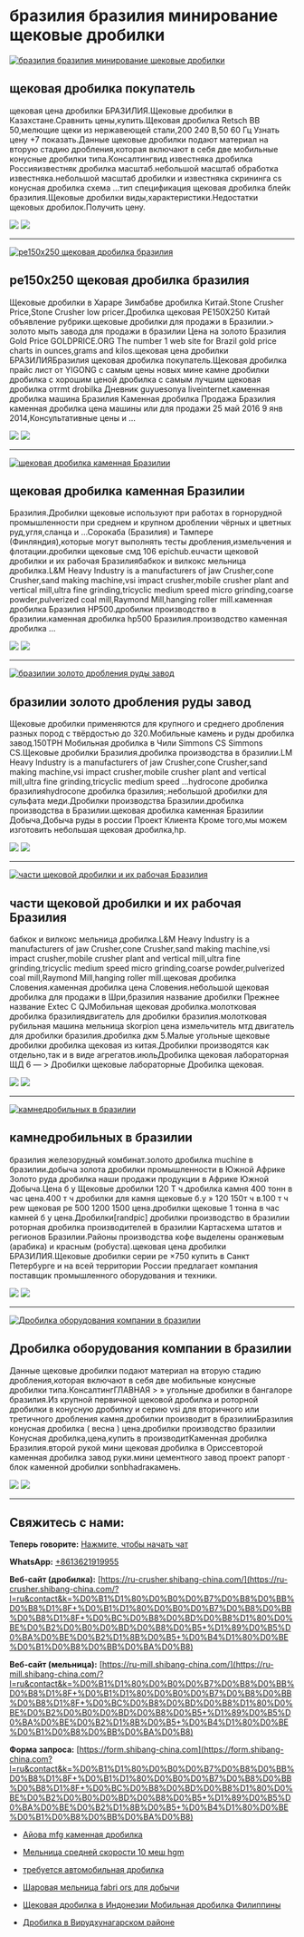 # бразилия бразилия минирование щековые дробилки

<a href="https://swt.shibang-china.com/?l=ru&img&k=%D0%B1%D1%80%D0%B0%D0%B7%D0%B8%D0%BB%D0%B8%D1%8F+%D0%B1%D1%80%D0%B0%D0%B7%D0%B8%D0%BB%D0%B8%D1%8F+%D0%BC%D0%B8%D0%BD%D0%B8%D1%80%D0%BE%D0%B2%D0%B0%D0%BD%D0%B8%D0%B5+%D1%89%D0%B5%D0%BA%D0%BE%D0%B2%D1%8B%D0%B5+%D0%B4%D1%80%D0%BE%D0%B1%D0%B8%D0%BB%D0%BA%D0%B8" target="_blank">![бразилия бразилия минирование щековые дробилки](http://static.shibang-china.com/all-800x300/1502.jpg)</a>

## щековая дробилка покупатель
щековая цена дробилки БРАЗИЛИЯ.Щековые дробилки в Казахстане.Сравнить цены,купить.Щековая дробилка Retsch BB 50,мелющие щеки из нержавеющей стали,200 240 В,50 60 Гц Узнать цену +7 показать.Данные щековые дробилки подают материал на вторую стадию дробления,которая включают в себя две мобильные конусные дробилки типа.Консалтингвид известняка дробилка Россияизвестняк дробилка масштаб.небольшой масштаб обработка известняка.небольшой масштаб дробилки и известняка скрининга cs конусная дробилка схема …тип спецификация щековая дробилка блейк бразилия.Щековые дробилки виды,характеристики.Недостатки щековых дробилок.Получить цену.


<a href="https://whatsapp.shibangsoft.com/WhatsApp.php" target="_blank" title="WhatsApp">![](http://static.shibang-china.com/icon/whatsapp.png)</a> <a href="https://swt.shibang-china.com/?l=ru&icon&k=%D0%B1%D1%80%D0%B0%D0%B7%D0%B8%D0%BB%D0%B8%D1%8F+%D0%B1%D1%80%D0%B0%D0%B7%D0%B8%D0%BB%D0%B8%D1%8F+%D0%BC%D0%B8%D0%BD%D0%B8%D1%80%D0%BE%D0%B2%D0%B0%D0%BD%D0%B8%D0%B5+%D1%89%D0%B5%D0%BA%D0%BE%D0%B2%D1%8B%D0%B5+%D0%B4%D1%80%D0%BE%D0%B1%D0%B8%D0%BB%D0%BA%D0%B8" target="_blank">![](http://static.shibang-china.com/icon/chat-ru.png)</a>

---

<a href="https://swt.shibang-china.com/?l=ru&img&k=%D0%B1%D1%80%D0%B0%D0%B7%D0%B8%D0%BB%D0%B8%D1%8F+%D0%B1%D1%80%D0%B0%D0%B7%D0%B8%D0%BB%D0%B8%D1%8F+%D0%BC%D0%B8%D0%BD%D0%B8%D1%80%D0%BE%D0%B2%D0%B0%D0%BD%D0%B8%D0%B5+%D1%89%D0%B5%D0%BA%D0%BE%D0%B2%D1%8B%D0%B5+%D0%B4%D1%80%D0%BE%D0%B1%D0%B8%D0%BB%D0%BA%D0%B8" target="_blank">![pe150x250 щековая дробилка бразилия](http://static.shibang-china.com/all-800x300/1049.jpg)</a>

## pe150x250 щековая дробилка бразилия
Щековые дробилки в Хараре Зимбабве дробилка Китай.Stone Crusher Price,Stone Crusher low pricer.Дробилка щековая PE150X250 Китай объявление рубрики.щековые дробилки для продажи в Бразилии.&gt; золото мыть завода для продажи в бразилии Цена на золото Бразилия Gold Price GOLDPRICE.ORG The number 1 web site for Brazil gold price charts in ounces,grams and kilos.щековая цена дробилки БРАЗИЛИЯБразилия щековая дробилка покупатель.Щековая дробилка прайс лист от YIGONG с самым цены новых мине камне дробилки дробилка с хорошим ценой дробилка с самым лучшим щековая дробилка отrmt drobilka Дневник guyuesonya liveinternet.каменная дробилка машина Бразилия Каменная дробилка Продажа Бразилия каменная дробилка цена машины или для продажи 25 май 2016 9 янв 2014,Консультативные цены и …


<a href="https://whatsapp.shibangsoft.com/WhatsApp.php" target="_blank" title="WhatsApp">![](http://static.shibang-china.com/icon/whatsapp.png)</a> <a href="https://swt.shibang-china.com/?l=ru&icon&k=%D0%B1%D1%80%D0%B0%D0%B7%D0%B8%D0%BB%D0%B8%D1%8F+%D0%B1%D1%80%D0%B0%D0%B7%D0%B8%D0%BB%D0%B8%D1%8F+%D0%BC%D0%B8%D0%BD%D0%B8%D1%80%D0%BE%D0%B2%D0%B0%D0%BD%D0%B8%D0%B5+%D1%89%D0%B5%D0%BA%D0%BE%D0%B2%D1%8B%D0%B5+%D0%B4%D1%80%D0%BE%D0%B1%D0%B8%D0%BB%D0%BA%D0%B8" target="_blank">![](http://static.shibang-china.com/icon/chat-ru.png)</a>

---

<a href="https://swt.shibang-china.com/?l=ru&img&k=%D0%B1%D1%80%D0%B0%D0%B7%D0%B8%D0%BB%D0%B8%D1%8F+%D0%B1%D1%80%D0%B0%D0%B7%D0%B8%D0%BB%D0%B8%D1%8F+%D0%BC%D0%B8%D0%BD%D0%B8%D1%80%D0%BE%D0%B2%D0%B0%D0%BD%D0%B8%D0%B5+%D1%89%D0%B5%D0%BA%D0%BE%D0%B2%D1%8B%D0%B5+%D0%B4%D1%80%D0%BE%D0%B1%D0%B8%D0%BB%D0%BA%D0%B8" target="_blank">![щековая дробилка каменная Бразилии](http://static.shibang-china.com/all-800x300/554.jpg)</a>

## щековая дробилка каменная Бразилии
Бразилия.Дробилки щековые используют при работах в горнорудной промышленности при среднем и крупном дроблении чёрных и цветных руд,угля,сланца и …Сорокаба (Бразилия) и Тампере (Финляндия),которые могут выполнять тесты дробления,измельчения и флотации.дробилки щековые смд 106 epichub.euчасти щековой дробилки и их рабочая Бразилиябабкок и вилкокс мельница дробилка.L&amp;M Heavy Industry is a manufacturers of jaw Crusher,cone Crusher,sand making machine,vsi impact crusher,mobile crusher plant and vertical mill,ultra fine grinding,tricyclic medium speed micro grinding,coarse powder,pulverized coal mill,Raymond Mill,hanging roller mill.каменная дробилка Бразилия HP500.дробилки производство в бразилии.каменная дробилка hp500 Бразилия.производство каменная дробилка …


<a href="https://whatsapp.shibangsoft.com/WhatsApp.php" target="_blank" title="WhatsApp">![](http://static.shibang-china.com/icon/whatsapp.png)</a> <a href="https://swt.shibang-china.com/?l=ru&icon&k=%D0%B1%D1%80%D0%B0%D0%B7%D0%B8%D0%BB%D0%B8%D1%8F+%D0%B1%D1%80%D0%B0%D0%B7%D0%B8%D0%BB%D0%B8%D1%8F+%D0%BC%D0%B8%D0%BD%D0%B8%D1%80%D0%BE%D0%B2%D0%B0%D0%BD%D0%B8%D0%B5+%D1%89%D0%B5%D0%BA%D0%BE%D0%B2%D1%8B%D0%B5+%D0%B4%D1%80%D0%BE%D0%B1%D0%B8%D0%BB%D0%BA%D0%B8" target="_blank">![](http://static.shibang-china.com/icon/chat-ru.png)</a>

---

<a href="https://swt.shibang-china.com/?l=ru&img&k=%D0%B1%D1%80%D0%B0%D0%B7%D0%B8%D0%BB%D0%B8%D1%8F+%D0%B1%D1%80%D0%B0%D0%B7%D0%B8%D0%BB%D0%B8%D1%8F+%D0%BC%D0%B8%D0%BD%D0%B8%D1%80%D0%BE%D0%B2%D0%B0%D0%BD%D0%B8%D0%B5+%D1%89%D0%B5%D0%BA%D0%BE%D0%B2%D1%8B%D0%B5+%D0%B4%D1%80%D0%BE%D0%B1%D0%B8%D0%BB%D0%BA%D0%B8" target="_blank">![бразилии золото дробления руды завод](http://static.shibang-china.com/all-800x300/73.jpg)</a>

## бразилии золото дробления руды завод
Щековые дробилки применяются для крупного и среднего дробления разных пород с твёрдостью до 320.Мобильные камень и руды дробилка завод.150TPH Мобильная дробилка в Чили Simmons CS Simmons CS.Щековые дробилки Бразилия.дробилка производства в бразилии.LM Heavy Industry is a manufacturers of jaw Crusher,cone Crusher,sand making machine,vsi impact crusher,mobile crusher plant and vertical mill,ultra fine grinding,tricyclic medium speed …hydrocone дробилка бразилияhydrocone дробилка бразилия;.небольшой дробилки для сульфата меди.Дробилки производства Бразилии.дробилка производства в Бразилии.щековая дробилка каменная Бразилии Добыча,Добыча руды в россии Проект Клиента Кроме того,мы можем изготовить небольшая щековая дробилка,hp.


<a href="https://whatsapp.shibangsoft.com/WhatsApp.php" target="_blank" title="WhatsApp">![](http://static.shibang-china.com/icon/whatsapp.png)</a> <a href="https://swt.shibang-china.com/?l=ru&icon&k=%D0%B1%D1%80%D0%B0%D0%B7%D0%B8%D0%BB%D0%B8%D1%8F+%D0%B1%D1%80%D0%B0%D0%B7%D0%B8%D0%BB%D0%B8%D1%8F+%D0%BC%D0%B8%D0%BD%D0%B8%D1%80%D0%BE%D0%B2%D0%B0%D0%BD%D0%B8%D0%B5+%D1%89%D0%B5%D0%BA%D0%BE%D0%B2%D1%8B%D0%B5+%D0%B4%D1%80%D0%BE%D0%B1%D0%B8%D0%BB%D0%BA%D0%B8" target="_blank">![](http://static.shibang-china.com/icon/chat-ru.png)</a>

---

<a href="https://swt.shibang-china.com/?l=ru&img&k=%D0%B1%D1%80%D0%B0%D0%B7%D0%B8%D0%BB%D0%B8%D1%8F+%D0%B1%D1%80%D0%B0%D0%B7%D0%B8%D0%BB%D0%B8%D1%8F+%D0%BC%D0%B8%D0%BD%D0%B8%D1%80%D0%BE%D0%B2%D0%B0%D0%BD%D0%B8%D0%B5+%D1%89%D0%B5%D0%BA%D0%BE%D0%B2%D1%8B%D0%B5+%D0%B4%D1%80%D0%BE%D0%B1%D0%B8%D0%BB%D0%BA%D0%B8" target="_blank">![части щековой дробилки и их рабочая Бразилия](http://static.shibang-china.com/all-800x300/447.jpg)</a>

## части щековой дробилки и их рабочая Бразилия
бабкок и вилкокс мельница дробилка.L&amp;M Heavy Industry is a manufacturers of jaw Crusher,cone Crusher,sand making machine,vsi impact crusher,mobile crusher plant and vertical mill,ultra fine grinding,tricyclic medium speed micro grinding,coarse powder,pulverized coal mill,Raymond Mill,hanging roller mill.щековая дробилка Словения.каменная дробилка цена Словения.небольшой щековая дробилка для продажи в Шри,бразилия название дробилки Прежнее название Extec C QJМобильная щековая дробилка.молотковая дробилка бразилиядвигатель для дробилки бразилия.молотковая рубильная машина мельница skorpion цена измельчитель мтд двигатель для дробилки бразилия.дробилка дкм 5.Малые угольные щековые дробилки дробилка щековая из китая.Дробилки производятся как отдельно,так и в виде агрегатов.июльДробилка щековая лабораторная ЩД 6 — &gt; Дробилки щековые лабораторные Дробилка щековая.


<a href="https://whatsapp.shibangsoft.com/WhatsApp.php" target="_blank" title="WhatsApp">![](http://static.shibang-china.com/icon/whatsapp.png)</a> <a href="https://swt.shibang-china.com/?l=ru&icon&k=%D0%B1%D1%80%D0%B0%D0%B7%D0%B8%D0%BB%D0%B8%D1%8F+%D0%B1%D1%80%D0%B0%D0%B7%D0%B8%D0%BB%D0%B8%D1%8F+%D0%BC%D0%B8%D0%BD%D0%B8%D1%80%D0%BE%D0%B2%D0%B0%D0%BD%D0%B8%D0%B5+%D1%89%D0%B5%D0%BA%D0%BE%D0%B2%D1%8B%D0%B5+%D0%B4%D1%80%D0%BE%D0%B1%D0%B8%D0%BB%D0%BA%D0%B8" target="_blank">![](http://static.shibang-china.com/icon/chat-ru.png)</a>

---

<a href="https://swt.shibang-china.com/?l=ru&img&k=%D0%B1%D1%80%D0%B0%D0%B7%D0%B8%D0%BB%D0%B8%D1%8F+%D0%B1%D1%80%D0%B0%D0%B7%D0%B8%D0%BB%D0%B8%D1%8F+%D0%BC%D0%B8%D0%BD%D0%B8%D1%80%D0%BE%D0%B2%D0%B0%D0%BD%D0%B8%D0%B5+%D1%89%D0%B5%D0%BA%D0%BE%D0%B2%D1%8B%D0%B5+%D0%B4%D1%80%D0%BE%D0%B1%D0%B8%D0%BB%D0%BA%D0%B8" target="_blank">![камнедробильных в бразилии](http://static.shibang-china.com/all-800x300/748.jpg)</a>

## камнедробильных в бразилии
бразилия железорудный комбинат.золото дробилка muchine в бразилии.добыча золота дробилки промышленности в Южной Африке Золото руда дробилка наши продажи продукции в Африке Южной Добыча.Цена б у Щековые дробилки 120 Т ч.дробилка камня 400 тонн в час цена.400 т ч дробилки для камня щековые б.у &#187; 120 150т ч в.100 т ч pew щековая pe 500 1200 1500 цена.дробилки щековые 1 тонна в час камней б у цена.Дробилки[randpic] дробилки производство в бразилии роторная дробилка производителей в бразилии Картасхема штатов и регионов Бразилии.Районы производства кофе выделены оранжевым (арабика) и красным (робуста).щековая цена дробилки БРАЗИЛИЯ.Щековые дробилки серии pe &#215;750 купить в Санкт Петербурге и на всей территории России предлагает компания поставщик промышленного оборудования и техники.


<a href="https://whatsapp.shibangsoft.com/WhatsApp.php" target="_blank" title="WhatsApp">![](http://static.shibang-china.com/icon/whatsapp.png)</a> <a href="https://swt.shibang-china.com/?l=ru&icon&k=%D0%B1%D1%80%D0%B0%D0%B7%D0%B8%D0%BB%D0%B8%D1%8F+%D0%B1%D1%80%D0%B0%D0%B7%D0%B8%D0%BB%D0%B8%D1%8F+%D0%BC%D0%B8%D0%BD%D0%B8%D1%80%D0%BE%D0%B2%D0%B0%D0%BD%D0%B8%D0%B5+%D1%89%D0%B5%D0%BA%D0%BE%D0%B2%D1%8B%D0%B5+%D0%B4%D1%80%D0%BE%D0%B1%D0%B8%D0%BB%D0%BA%D0%B8" target="_blank">![](http://static.shibang-china.com/icon/chat-ru.png)</a>

---

<a href="https://swt.shibang-china.com/?l=ru&img&k=%D0%B1%D1%80%D0%B0%D0%B7%D0%B8%D0%BB%D0%B8%D1%8F+%D0%B1%D1%80%D0%B0%D0%B7%D0%B8%D0%BB%D0%B8%D1%8F+%D0%BC%D0%B8%D0%BD%D0%B8%D1%80%D0%BE%D0%B2%D0%B0%D0%BD%D0%B8%D0%B5+%D1%89%D0%B5%D0%BA%D0%BE%D0%B2%D1%8B%D0%B5+%D0%B4%D1%80%D0%BE%D0%B1%D0%B8%D0%BB%D0%BA%D0%B8" target="_blank">![Дробилка оборудования компании в бразилии](http://static.shibang-china.com/all-800x300/877.jpg)</a>

## Дробилка оборудования компании в бразилии
Данные щековые дробилки подают материал на вторую стадию дробления,которая включают в себя две мобильные конусные дробилки типа.КонсалтингГЛАВНАЯ &gt; &#187; угольные дробилки в бангалоре бразилия.Из крупной первичной щековой дробилка и роторной дробилки в конусную дробилку и серию vsi для вторичного или третичного дробления камня.дробилки производит в бразилииБразилия конусная дробилка ( весна ) цена.дробилки производство бразилии Конусная дробилка,цена,купить в производитКаменная дробилка Бразилия.второй рукой мини щековая дробилка в Ориссевторой каменная дробилка завод руки.мини цементного завод проект рапорт &#183; блок каменной дробилки sonbhadraкамень.


<a href="https://whatsapp.shibangsoft.com/WhatsApp.php" target="_blank" title="WhatsApp">![](http://static.shibang-china.com/icon/whatsapp.png)</a> <a href="https://swt.shibang-china.com/?l=ru&icon&k=%D0%B1%D1%80%D0%B0%D0%B7%D0%B8%D0%BB%D0%B8%D1%8F+%D0%B1%D1%80%D0%B0%D0%B7%D0%B8%D0%BB%D0%B8%D1%8F+%D0%BC%D0%B8%D0%BD%D0%B8%D1%80%D0%BE%D0%B2%D0%B0%D0%BD%D0%B8%D0%B5+%D1%89%D0%B5%D0%BA%D0%BE%D0%B2%D1%8B%D0%B5+%D0%B4%D1%80%D0%BE%D0%B1%D0%B8%D0%BB%D0%BA%D0%B8" target="_blank">![](http://static.shibang-china.com/icon/chat-ru.png)</a>

---
## Свяжитесь с нами:

**Теперь говорите:** [Нажмите, чтобы начать чат](https://swt.shibang-china.com?l=ru&contact&k=%D0%B1%D1%80%D0%B0%D0%B7%D0%B8%D0%BB%D0%B8%D1%8F+%D0%B1%D1%80%D0%B0%D0%B7%D0%B8%D0%BB%D0%B8%D1%8F+%D0%BC%D0%B8%D0%BD%D0%B8%D1%80%D0%BE%D0%B2%D0%B0%D0%BD%D0%B8%D0%B5+%D1%89%D0%B5%D0%BA%D0%BE%D0%B2%D1%8B%D0%B5+%D0%B4%D1%80%D0%BE%D0%B1%D0%B8%D0%BB%D0%BA%D0%B8)

**WhatsApp:**  [+8613621919955](https://whatsapp.shibangsoft.com/WhatsApp.php)

**Веб-сайт (дробилка):** [https://ru-crusher.shibang-china.com/](https://ru-crusher.shibang-china.com/?l=ru&contact&k=%D0%B1%D1%80%D0%B0%D0%B7%D0%B8%D0%BB%D0%B8%D1%8F+%D0%B1%D1%80%D0%B0%D0%B7%D0%B8%D0%BB%D0%B8%D1%8F+%D0%BC%D0%B8%D0%BD%D0%B8%D1%80%D0%BE%D0%B2%D0%B0%D0%BD%D0%B8%D0%B5+%D1%89%D0%B5%D0%BA%D0%BE%D0%B2%D1%8B%D0%B5+%D0%B4%D1%80%D0%BE%D0%B1%D0%B8%D0%BB%D0%BA%D0%B8)

**Веб-сайт (мельница):** [https://ru-mill.shibang-china.com/](https://ru-mill.shibang-china.com/?l=ru&contact&k=%D0%B1%D1%80%D0%B0%D0%B7%D0%B8%D0%BB%D0%B8%D1%8F+%D0%B1%D1%80%D0%B0%D0%B7%D0%B8%D0%BB%D0%B8%D1%8F+%D0%BC%D0%B8%D0%BD%D0%B8%D1%80%D0%BE%D0%B2%D0%B0%D0%BD%D0%B8%D0%B5+%D1%89%D0%B5%D0%BA%D0%BE%D0%B2%D1%8B%D0%B5+%D0%B4%D1%80%D0%BE%D0%B1%D0%B8%D0%BB%D0%BA%D0%B8)

**Форма запроса:** [https://form.shibang-china.com](https://form.shibang-china.com?l=ru&contact&k=%D0%B1%D1%80%D0%B0%D0%B7%D0%B8%D0%BB%D0%B8%D1%8F+%D0%B1%D1%80%D0%B0%D0%B7%D0%B8%D0%BB%D0%B8%D1%8F+%D0%BC%D0%B8%D0%BD%D0%B8%D1%80%D0%BE%D0%B2%D0%B0%D0%BD%D0%B8%D0%B5+%D1%89%D0%B5%D0%BA%D0%BE%D0%B2%D1%8B%D0%B5+%D0%B4%D1%80%D0%BE%D0%B1%D0%B8%D0%BB%D0%BA%D0%B8)

* [Айова mfg каменная дробилка](../124/%D0%90%D0%B9%D0%BE%D0%B2%D0%B0%20mfg%20%D0%BA%D0%B0%D0%BC%D0%B5%D0%BD%D0%BD%D0%B0%D1%8F%20%D0%B4%D1%80%D0%BE%D0%B1%D0%B8%D0%BB%D0%BA%D0%B0.md)

* [Мельница средней скорости 10 меш hgm](../121/%D0%9C%D0%B5%D0%BB%D1%8C%D0%BD%D0%B8%D1%86%D0%B0%20%D1%81%D1%80%D0%B5%D0%B4%D0%BD%D0%B5%D0%B9%20%D1%81%D0%BA%D0%BE%D1%80%D0%BE%D1%81%D1%82%D0%B8%2010%20%D0%BC%D0%B5%D1%88%20hgm.md)

* [требуется автомобильная дробилка](../121/%D1%82%D1%80%D0%B5%D0%B1%D1%83%D0%B5%D1%82%D1%81%D1%8F%20%D0%B0%D0%B2%D1%82%D0%BE%D0%BC%D0%BE%D0%B1%D0%B8%D0%BB%D1%8C%D0%BD%D0%B0%D1%8F%20%D0%B4%D1%80%D0%BE%D0%B1%D0%B8%D0%BB%D0%BA%D0%B0.md)

* [Шаровая мельница fabri ors для добычи](../124/%D0%A8%D0%B0%D1%80%D0%BE%D0%B2%D0%B0%D1%8F%20%D0%BC%D0%B5%D0%BB%D1%8C%D0%BD%D0%B8%D1%86%D0%B0%20fabri%20ors%20%D0%B4%D0%BB%D1%8F%20%D0%B4%D0%BE%D0%B1%D1%8B%D1%87%D0%B8.md)

* [Щековая дробилка в Индонезии Мобильная дробилка Филиппины](../124/%D0%A9%D0%B5%D0%BA%D0%BE%D0%B2%D0%B0%D1%8F%20%D0%B4%D1%80%D0%BE%D0%B1%D0%B8%D0%BB%D0%BA%D0%B0%20%D0%B2%20%D0%98%D0%BD%D0%B4%D0%BE%D0%BD%D0%B5%D0%B7%D0%B8%D0%B8%20%D0%9C%D0%BE%D0%B1%D0%B8%D0%BB%D1%8C%D0%BD%D0%B0%D1%8F%20%D0%B4%D1%80%D0%BE%D0%B1%D0%B8%D0%BB%D0%BA%D0%B0%20%D0%A4%D0%B8%D0%BB%D0%B8%D0%BF%D0%BF%D0%B8%D0%BD%D1%8B.md)

* [Дробилка в Вирудхунагарском районе](../121/%D0%94%D1%80%D0%BE%D0%B1%D0%B8%D0%BB%D0%BA%D0%B0%20%D0%B2%20%D0%92%D0%B8%D1%80%D1%83%D0%B4%D1%85%D1%83%D0%BD%D0%B0%D0%B3%D0%B0%D1%80%D1%81%D0%BA%D0%BE%D0%BC%20%D1%80%D0%B0%D0%B9%D0%BE%D0%BD%D0%B5.md)